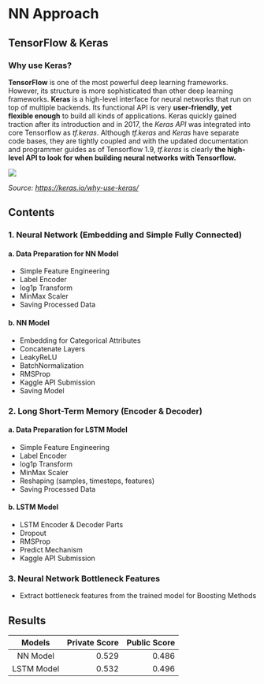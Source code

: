 # NN Approach

## TensorFlow & Keras

### Why use Keras?

**TensorFlow** is one of the most powerful deep learning frameworks. However, its structure is more sophisticated than other deep learning frameworks. **Keras** is a high-level interface for neural networks that run on top of multiple backends. Its functional API is very **user-friendly, yet flexible enough** to build all kinds of applications. Keras quickly gained traction after its introduction and in 2017, the *Keras API* was integrated into core Tensorflow as *tf.keras*. Although *tf.keras* and *Keras* have separate code bases, they are tightly coupled and with the updated documentation and programmer guides as of Tensorflow 1.9, *tf.keras* is clearly **the high-level API to look for when building neural networks with Tensorflow.**

![](appendix/keras.png)

*Source: https://keras.io/why-use-keras/*

## Contents
### 1. Neural Network (Embedding and Simple Fully Connected)
#### a. Data Preparation for NN Model
- Simple Feature Engineering
- Label Encoder
- log1p Transform
- MinMax Scaler
- Saving Processed Data

#### b. NN Model
- Embedding for Categorical Attributes
- Concatenate Layers
- LeakyReLU
- BatchNormalization
- RMSProp
- Kaggle API Submission
- Saving Model

### 2. Long Short-Term Memory (Encoder & Decoder)
#### a. Data Preparation for LSTM Model
- Simple Feature Engineering
- Label Encoder
- log1p Transform
- MinMax Scaler
- Reshaping (samples, timesteps, features)
- Saving Processed Data

#### b. LSTM Model
- LSTM Encoder & Decoder Parts
- Dropout
- RMSProp
- Predict Mechanism 
- Kaggle API Submission

### 3. Neural Network Bottleneck Features
- Extract bottleneck features from the trained model for Boosting Methods

## Results

|     Models     | Private Score |  Public Score |
|:--------------:| -------------:| -------------:|
|    NN Model    |     0.529     |     0.486     |
|   LSTM Model   |     0.532     |     0.496     |
  